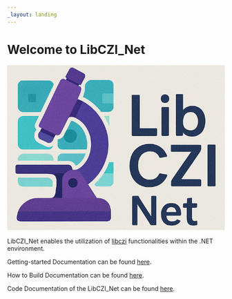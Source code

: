 ```yaml
---
_layout: landing
---
```


# Welcome to **LibCZI_Net**

![LibCZI_Net Logo](./images/LibCZI_Net.png)

LibCZI_Net enables the utilization of [libczi](https://github.com/ZEISS/libczi) functionalities within the .NET environment.

Getting-started Documentation can be found [here](docs/getting-started.md).

How to Build Documentation can be found [here](docs/building.md).

Code Documentation of the LibCZI_Net can be found [here](LibCZI_Net/LibCZI_Net.Interface.yml).
